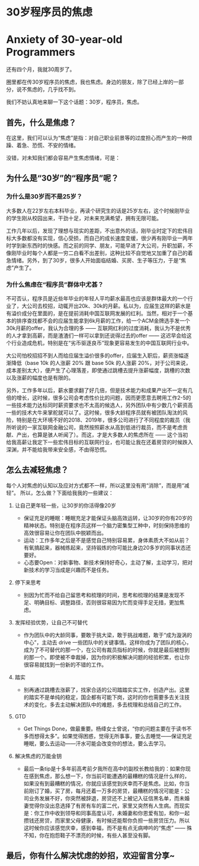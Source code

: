 
# 30岁程序员的焦虑 
# Anxiety of 30-year-old Programmers

还有四个月，我就30周岁了。

圈里都在传30岁程序员的焦虑，我也焦虑。身边的朋友，除了已经上岸的一部分，说不焦虑的，几乎找不到。

我们不妨认真地来聊一下这个话题：30岁，程序员，焦虑。

## 首先，什么是焦虑？
在这里，我们可以认为“焦虑”是指：对自己职业前景等的过度担心而产生的一种烦躁、着急、恐慌、不安的情绪。

没错，对未知我们都会容易产生焦虑情绪，可是：

## 为什么是“30岁”的“程序员”呢？

### 为什么是30岁而不是25岁？
大多数人在22岁左右本科毕业，再读个研究生的话是25岁左右，这个时候刚毕业的学生刚从校园出来，干劲十足，对未来充满希望，拥有无限可能。

工作几年以后，发现了理想与现实的差距，不出意外的话，刚毕业时定下的宏伟目标大多数都没有实现，信心受损，而自己的成长速度变缓，很少再有刚毕业一两年时学到新东西时的快感。而之前的同学、朋友，可能早进了大公司，升职加薪，不像刚毕业时每个人都是一穷二白看不出差别，这种比较不自觉地又加重了自己的着急情绪。另外，到了30岁，很多人开始面临结婚、买房、生子等压力，于是“焦虑”产生了。

### 为什么焦虑在“程序员”群体中尤甚？
不可否认，程序员是近些年毕业的年轻人平均薪水最高也应该是群体最大的一个行业了，大公司去校招，动辄开出20k、30k的月薪。私以为，应届生这样的薪水是有溢价成分在里面的，是在提前消耗中国互联网发展的红利。当然，相对于一个基本的排序查找都不会的应届生能拿到6k月薪的工作，给一个ACM金牌选手发一个30k月薪的offer，我认为合理的多 —— 互联网红利的过度消耗，我认为不是优秀的人才拿到高薪，而是渣渣们一样可以拿到还说得过去的offer —— 这迟早会给这个行业造成危机，特别是在“劣币驱逐良币”现象更容易发生的中国互联网行业中。

大公司怕校招招不到人而给应届生溢价很多的offer，应届生入职后，薪资涨幅逐渐降低（base 10k 的人涨薪 20% 跟 base 50k 的人涨薪 20%，对于公司来说，成本差别太大），便产生了心理落差，即使通过跳槽去提升涨薪幅度，跳槽的次数以及涨薪的幅度也是有限的。

另外，工作多年以后，薪水要求翻了好几倍，但是技术能力和成果产出不一定有几倍的增长，这时候，很多公司会考虑性价比的问题，因而更愿意去聘用工作2-5的一些技术能力达标同时薪资要求也不太高的候选人，另外团队中有少数几个薪资高一些的技术大牛来掌舵就可以了。这时候，很多大龄程序员就有被团队淘汰的风险，特别是在大环境不好的2018、2019年，很多公司进行了不同程度的裁员（我所听说的一家互联网金融公司，竟然按照薪水从高到低进行裁员，而不是考虑贡献、产出，也算是骇人听闻了）。而这，才是大多数人的焦虑所在 —— 这个当初给我高薪让我定下一些宏伟目标的互联网行业，也可能让我在还着房贷的时候跌入深渊，并不能给我带来安全感，不由得恐慌。

## 怎么去减轻焦虑？
每个人对焦虑的认知以及应对方式都不一样，所以这里没有用“消除”，而是用“减轻”。
所以，怎么做？下面给我我的一些建议：

1. 让自己更年轻一些，让30岁的你活得像20岁
    - 保证充足的睡眠：睡眠充足才能保证头脑高效运转，让30岁的你有20岁的精神状态。特别是在程序员这样一个脑力密集型工种中，时刻保持思维的高效很容易让你在团队中脱颖而出。
    - 运动：工作多年之后是不是感觉自己特别容易累，身体素质大不如从前？有氧搞起来，器械练起来，坚持锻炼的你可能比身边20多岁的同事状态还要好。
    - 心态要Open：对新事物、新技术保持好奇心，主动了解，主动学习，把对新技术的学习当成是兴趣而不是任务。

2. 停下来思考
    - 别因为忙而不给自己留思考和梳理的时间，思考和梳理的结果是发现不足、明确目标、调整路径，否则很容易因为忙而变得手足无措，更加焦虑。

3. 发挥经验优势，让自己不可替代
    - 作为团队中的大龄同事，要敢于挑大梁，敢于挑战难题，敢于“成为漩涡的中心”，主动去 drive 一些团队中的关键事情。这样你成为了团队的核心，成为了不可替代的那一个，在公司有裁员指标的时候，你就是最后被想到的那一个。即使被不幸裁掉，因为你的积极解决问题的经验积累，也让你很容易就找到一份新的不错的工作。

4. 踏实
    - 别再通过跳槽去涨薪了，找家合适的公司踏踏实实工作，创造产出。这里的踏实不是单纯的稳定，国企都有可能下岗，这时的你也需要多去关注技术的变化，多去主动解决团队中的难题，多去梳理和总结自己的工作。

5. GTD
    - Get Things Done，做最重要。杨绛女士曾说，“你的问题主要在于读书不多而想得太多”。如果觉得困惑，觉得无所事事，要么去睡觉——保证充足睡眠，要么去运动——汗水可能会改变你的想法，要么去学习。

6. 解决焦虑的万能金钥
    - 最后一条tip是十多年前高考前夕我所在高中的副校长教给我的：如果你现在感到焦虑，那么想一下，你当前可能遭遇的最糟糕的情况是什么样的，如果没有到最糟糕的情况，你就应该感觉到庆幸而不是焦虑。比如，你当前刚订了婚，买了房，每月还着一万多的房贷，最糟糕的情况可能是：公司业务发展不好，你突然被辞退，房贷还不上被记入征信黑名单，而未婚妻觉得你没出息选择了有房有车的富二代，家里又突然有人生病。而现实是：你工作中收到领导和同事高度认可，未婚妻和你恩爱有加，和你一起攒钱还房贷，而家里父母健康，有时候还能帮你负担一些房贷压力。所以这时候你应该感觉庆幸，感到幸福，而不是有点无病呻吟的“焦虑” —— 殊不知，你在抱怨鞋子不漂亮的时候，有些人甚至没有脚。

## 最后，你有什么解决忧虑的妙招，欢迎留言分享~


